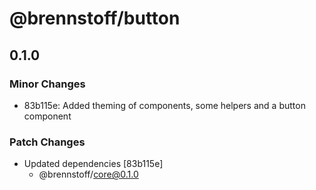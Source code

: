 # @brennstoff/button

## 0.1.0
### Minor Changes

- 83b115e: Added theming of components, some helpers and a button component

### Patch Changes

- Updated dependencies [83b115e]
  - @brennstoff/core@0.1.0
